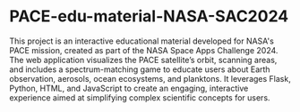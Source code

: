 # PACE-edu-material-NASA-SAC2024
This project is an interactive educational material developed for NASA's PACE mission, created as part of the NASA Space Apps Challenge 2024. The web application visualizes the PACE satellite’s orbit, scanning areas, and includes a spectrum-matching game to educate users about Earth observation, aerosols, ocean ecosystems, and planktons. It leverages Flask, Python, HTML, and JavaScript to create an engaging, interactive experience aimed at simplifying complex scientific concepts for users.
